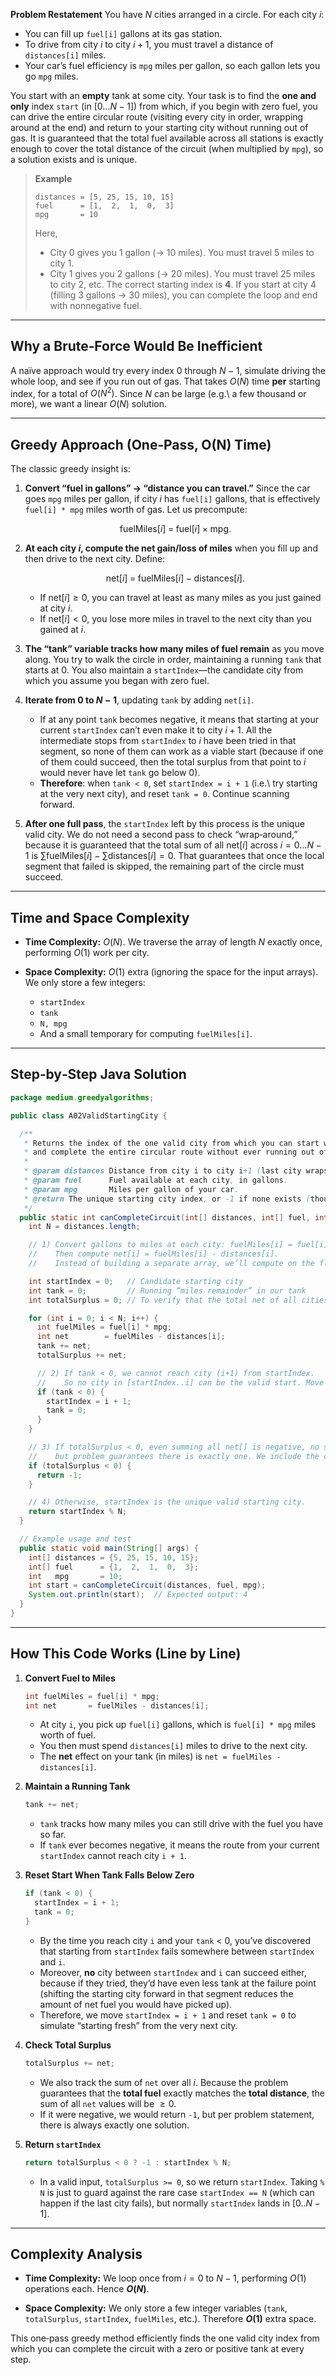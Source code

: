 **Problem Restatement**
You have $N$ cities arranged in a circle. For each city $i$:

* You can fill up `fuel[i]` gallons at its gas station.
* To drive from city $i$ to city $i+1$, you must travel a distance of `distances[i]` miles.
* Your car’s fuel efficiency is `mpg` miles per gallon, so each gallon lets you go `mpg` miles.

You start with an **empty** tank at some city. Your task is to find the **one and only** index `start` (in $[0 \ldots N-1]$) from which, if you begin with zero fuel, you can drive the entire circular route (visiting every city in order, wrapping around at the end) and return to your starting city without running out of gas. It is guaranteed that the total fuel available across all stations is exactly enough to cover the total distance of the circuit (when multiplied by `mpg`), so a solution exists and is unique.

> **Example**
>
> ```
> distances = [5, 25, 15, 10, 15]
> fuel      = [1,  2,  1,  0,  3]
> mpg       = 10
> ```
>
> Here,
>
> * City 0 gives you 1 gallon (→ 10 miles). You must travel 5 miles to city 1.
> * City 1 gives you 2 gallons (→ 20 miles). You must travel 25 miles to city 2, etc.
>   The correct starting index is **4**. If you start at city 4 (filling 3 gallons → 30 miles), you can complete the loop and end with nonnegative fuel.

---

## Why a Brute‐Force Would Be Inefficient

A naïve approach would try every index $0$ through $N-1$, simulate driving the whole loop, and see if you run out of gas. That takes $O(N)$ time **per** starting index, for a total of $O(N^2)$. Since $N$ can be large (e.g.\ a few thousand or more), we want a linear $O(N)$ solution.

---

## Greedy Approach (One‐Pass, O(N) Time)

The classic greedy insight is:

1. **Convert “fuel in gallons” → “distance you can travel.”**
   Since the car goes `mpg` miles per gallon, if city $i$ has `fuel[i]` gallons, that is effectively `fuel[i] * mpg` miles worth of gas. Let us precompute:

   $$
     \text{fuelMiles}[i] \;=\; \text{fuel}[i] \times \text{mpg}.
   $$

2. **At each city $i$, compute the net gain/loss of miles** when you fill up and then drive to the next city. Define:

   $$
     \text{net}[i] \;=\; \text{fuelMiles}[i] \;-\; \text{distances}[i].
   $$

   * If $\text{net}[i] \ge 0$, you can travel at least as many miles as you just gained at city $i$.
   * If $\text{net}[i] < 0$, you lose more miles in travel to the next city than you gained at $i$.

3. **The “tank” variable tracks how many miles of fuel remain** as you move along. You try to walk the circle in order, maintaining a running `tank` that starts at 0. You also maintain a `startIndex`—the candidate city from which you assume you began with zero fuel.

4. **Iterate from $0$ to $N-1$**, updating `tank` by adding `net[i]`.

   * If at any point `tank` becomes negative, it means that starting at your current `startIndex` can’t even make it to city $i+1$. All the intermediate stops from `startIndex` to $i$ have been tried in that segment, so none of them can work as a viable start (because if one of them could succeed, then the total surplus from that point to $i$ would never have let `tank` go below 0).
   * **Therefore**: when `tank < 0`, set `startIndex = i + 1` (i.e.\ try starting at the very next city), and reset `tank = 0`. Continue scanning forward.

5. **After one full pass**, the `startIndex` left by this process is the unique valid city. We do not need a second pass to check “wrap‐around,” because it is guaranteed that the total sum of all $\text{net}[i]$ across $i = 0 \ldots N-1$ is $\sum \text{fuelMiles}[i] - \sum \text{distances}[i] = 0$. That guarantees that once the local segment that failed is skipped, the remaining part of the circle must succeed.

---

## Time and Space Complexity

* **Time Complexity:** $O(N)$. We traverse the array of length $N$ exactly once, performing $O(1)$ work per city.
* **Space Complexity:** $O(1)$ extra (ignoring the space for the input arrays). We only store a few integers:

  * `startIndex`
  * `tank`
  * `N, mpg`
  * And a small temporary for computing `fuelMiles[i]`.

---

## Step‐by‐Step Java Solution

```java
package medium.greedyalgorithms;

public class A02ValidStartingCity {

  /**
   * Returns the index of the one valid city from which you can start with an empty tank
   * and complete the entire circular route without ever running out of fuel.
   *
   * @param distances Distance from city i to city i+1 (last city wraps to city 0).
   * @param fuel      Fuel available at each city, in gallons.
   * @param mpg       Miles per gallon of your car.
   * @return The unique starting city index, or -1 if none exists (though problem guarantees exactly one).
   */
  public static int canCompleteCircuit(int[] distances, int[] fuel, int mpg) {
    int N = distances.length;

    // 1) Convert gallons to miles at each city: fuelMiles[i] = fuel[i] * mpg
    //    Then compute net[i] = fuelMiles[i] - distances[i].
    //    Instead of building a separate array, we’ll compute on the fly.

    int startIndex = 0;   // Candidate starting city
    int tank = 0;         // Running “miles remainder” in our tank
    int totalSurplus = 0; // To verify that the total net of all cities is >= 0

    for (int i = 0; i < N; i++) {
      int fuelMiles = fuel[i] * mpg;
      int net        = fuelMiles - distances[i];
      tank += net;
      totalSurplus += net;

      // 2) If tank < 0, we cannot reach city (i+1) from startIndex.
      //    So no city in [startIndex..i] can be the valid start. Move start to i+1.
      if (tank < 0) {
        startIndex = i + 1;
        tank = 0;
      }
    }

    // 3) If totalSurplus < 0, even summing all net[] is negative, no solution;
    //    but problem guarantees there is exactly one. We include the check for completeness.
    if (totalSurplus < 0) {
      return -1; 
    }

    // 4) Otherwise, startIndex is the unique valid starting city.
    return startIndex % N;
  }

  // Example usage and test
  public static void main(String[] args) {
    int[] distances = {5, 25, 15, 10, 15};
    int[] fuel      = {1,  2,  1,  0,  3};
    int   mpg       = 10;
    int start = canCompleteCircuit(distances, fuel, mpg);
    System.out.println(start);  // Expected output: 4
  }
}
```

---

## How This Code Works (Line by Line)

1. **Convert Fuel to Miles**

   ```java
   int fuelMiles = fuel[i] * mpg;
   int net       = fuelMiles - distances[i];
   ```

   * At city `i`, you pick up `fuel[i]` gallons, which is `fuel[i] * mpg` miles worth of fuel.
   * You then must spend `distances[i]` miles to drive to the next city.
   * The **net** effect on your tank (in miles) is `net = fuelMiles - distances[i]`.

2. **Maintain a Running Tank**

   ```java
   tank += net;
   ```

   * `tank` tracks how many miles you can still drive with the fuel you have so far.
   * If `tank` ever becomes negative, it means the route from your current `startIndex` cannot reach city `i + 1`.

3. **Reset Start When Tank Falls Below Zero**

   ```java
   if (tank < 0) {
     startIndex = i + 1;
     tank = 0;
   }
   ```

   * By the time you reach city `i` and your `tank` < 0, you’ve discovered that starting from `startIndex` fails somewhere between `startIndex` and `i`.
   * Moreover, **no** city between `startIndex` and `i` can succeed either, because if they tried, they’d have even less tank at the failure point (shifting the starting city forward in that segment reduces the amount of net fuel you would have picked up).
   * Therefore, we move `startIndex = i + 1` and reset `tank = 0` to simulate “starting fresh” from the very next city.

4. **Check Total Surplus**

   ```java
   totalSurplus += net;
   ```

   * We also track the sum of `net` over all $i$. Because the problem guarantees that the **total fuel** exactly matches the **total distance**, the sum of all `net` values will be $\ge 0$.
   * If it were negative, we would return `-1`, but per problem statement, there is always exactly one solution.

5. **Return `startIndex`**

   ```java
   return totalSurplus < 0 ? -1 : startIndex % N;
   ```

   * In a valid input, `totalSurplus >= 0`, so we return `startIndex`. Taking `% N` is just to guard against the rare case `startIndex == N` (which can happen if the last city fails), but normally `startIndex` lands in $[0..N-1]$.

---

## Complexity Analysis

* **Time Complexity:**
  We loop once from $i = 0$ to $N-1$, performing $O(1)$ operations each. Hence **$O(N)$**.

* **Space Complexity:**
  We only store a few integer variables (`tank`, `totalSurplus`, `startIndex`, `fuelMiles`, etc.). Therefore **$O(1)$** extra space.

This one‐pass greedy method efficiently finds the one valid city index from which you can complete the circuit with a zero or positive tank at every step.
